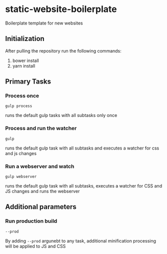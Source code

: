 # static-website-boilerplate
Boilerplate template for new websites


## Initialization
After pulling the repository run the following commands:

1. bower install
2. yarn install

## Primary Tasks

### Process once
```
gulp process
```
runs the default gulp tasks with all subtasks only once

### Process and run the watcher
```
gulp
```
runs the default gulp task with all subtasks and executes a watcher for css and js changes

### Run a webserver and watch
```
gulp webserver
```
runs the default gulp task with all subtasks, executes a watcher for CSS and JS changes and runs the webserver

## Additional parameters

### Run production build
```
--prod
```
By adding `--prod` argunebt to any task, additional minification processing will be applied to JS and CSS
